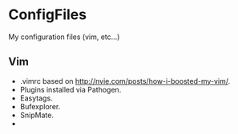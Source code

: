 ConfigFiles
===========

My configuration files (vim, etc...)

## Vim ##
* .vimrc based on <http://nvie.com/posts/how-i-boosted-my-vim/>.
* Plugins installed via Pathogen.
* Easytags.
* Bufexplorer.
* SnipMate.
* 

